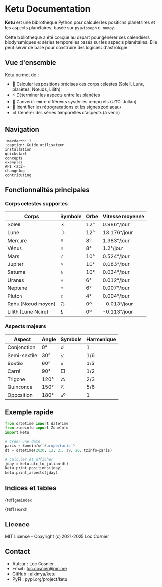 # Ketu Documentation

**Ketu** est une bibliothèque Python pour calculer les positions planétaires et les aspects planétaires, basée sur `pyswisseph` et `numpy`.

Cette bibliothèque a été conçue au départ pour générer des calendriers biodynamiques et séries temporelles basés sur les aspects planétaires. Elle peut servir de base pour construire des logiciels d'astrologie.

## Vue d'ensemble

Ketu permet de :

- 🌟 Calculer les positions précises des corps célestes (Soleil, Lune, planètes, Nœuds, Lilith)
- ⚡ Déterminer les aspects entre les planètes
- 📅 Convertir entre différents systèmes temporels (UTC, Julian)
- 🔮 Identifier les rétrogradations et les signes zodiacaux
- 📊 Générer des séries temporelles d'aspects (à venir)

## Navigation

```{toctree}
:maxdepth: 2
:caption: Guide utilisateur
installation
quickstart
concepts
examples
API <api>
changelog
contributing
```

## Fonctionnalités principales

### Corps célestes supportés

Corps               |   Symbole |   Orbe    |   Vitesse moyenne
--------------------|-----------|-----------|-------------------
Soleil              |   ☉       |  12°      |  0.986°/jour
Lune                |   ☽       |  12°      |  13.176°/jour
Mercure             |   ☿       |  8°       |  1.383°/jour
Vénus               |   ♀       |  8°       |  1.2°/jour
Mars                |   ♂       |  10°      |  0.524°/jour
Jupiter             |   ♃       |  10°      |  0.083°/jour
Saturne             |   ♄       |  10°      |  0.034°/jour
Uranus              |   ♅       |  6°       |  0.012°/jour
Neptune             |   ♆       |  6°       |  0.007°/jour
Pluton              |   ♇       |  4°       |  0.004°/jour
Rahu (Nœud moyen)   |   ☊       |  0º       |  -0.013°/jour
Lilith (Lune Noire) |   ⚸       |  0º       |  -0.113°/jour

### Aspects majeurs

Aspect      |   Angle   |   Symbole    |   Harmonique
------------|-----------|--------------|--------------
Conjonction |   0°      |   ☌          |   1
Semi-sextile|   30°     |   ⚺          |   1/6
Sextile     |   60°     |   ⚹          |   1/3
Carré       |   90°     |   □          |    1/2
Trigone     |   120°    |   △          |    2/3
Quinconce   |   150°    |   ⚻          |   5/6
Opposition  |   180°    |   ☍          |   1

## Exemple rapide

```python
from datetime import datetime
from zoneinfo import ZoneInfo
import ketu

# Créer une date
paris = ZoneInfo("Europe/Paris")
dt = datetime(2020, 12, 21, 19, 20, tzinfo=paris)

# Calculer et afficher
jday = ketu.utc_to_julian(dt)
ketu.print_positions(jday)
ketu.print_aspects(jday)
```

## Indices et tables

{ref}`genindex`

{ref}`search`

## Licence

MIT License - Copyright (c) 2021-2025 Loc Cosnier

## Contact

- Auteur : Loc Cosnier
- Email : <loc.cosnier@pm.me>
- GitHub : alkimya/ketu
- PyPI : pypi.org/project/ketu

